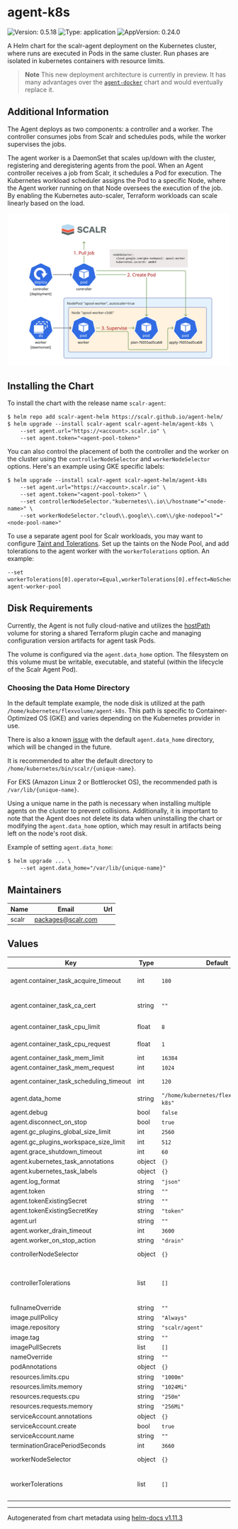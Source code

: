 # agent-k8s

![Version: 0.5.18](https://img.shields.io/badge/Version-0.5.18-informational?style=flat-square) ![Type: application](https://img.shields.io/badge/Type-application-informational?style=flat-square) ![AppVersion: 0.24.0](https://img.shields.io/badge/AppVersion-0.24.0-informational?style=flat-square)

A Helm chart for the scalr-agent deployment on the Kubernetes cluster,
where runs are executed in Pods in the same cluster.
Run phases are isolated in kubernetes containers with resource limits.

> **Note**
> This new deployment architecture is currently in preview.
> It has many advantages over the [`agent-docker`](/charts/agent-docker) chart and
> would eventually replace it.

## Additional Information

The Agent deploys as two components: a controller and a worker. The controller
consumes jobs from Scalr and schedules pods, while the worker supervises the jobs.

The agent worker is a DaemonSet that scales up/down with the cluster, registering
and deregistering agents from the pool. When an Agent controller receives a job from Scalr,
it schedules a Pod for execution. The Kubernetes workload scheduler assigns the Pod
to a specific Node, where the Agent worker running on that Node oversees the execution
of the job. By enabling the Kubernetes auto-scaler, Terraform workloads can scale
linearly based on the load.

![Agent in Kubernetes deployment diagram](/charts/agent-k8s/assets/agent-k8s-deploy-diagram.jpg)

## Installing the Chart

To install the chart with the release name `scalr-agent`:

```console
$ helm repo add scalr-agent-helm https://scalr.github.io/agent-helm/
$ helm upgrade --install scalr-agent scalr-agent-helm/agent-k8s \
    --set agent.url="https://<account>.scalr.io" \
    --set agent.token="<agent-pool-token>"
```

You can also control the placement of both the controller and the worker on the cluster using the `controllerNodeSelector`
and `workerNodeSelector` options. Here's an example using GKE specific labels:

```console
$ helm upgrade --install scalr-agent scalr-agent-helm/agent-k8s
    --set agent.url="https://<account>.scalr.io" \
    --set agent.token="<agent-pool-token>" \
    --set controllerNodeSelector."kubernetes\\.io\\/hostname"="<node-name>" \
    --set workerNodeSelector."cloud\\.google\\.com\\/gke-nodepool"="<node-pool-name>"
```

To use a separate agent pool for Scalr workloads, you may want to configure [Taint and Tolerations](https://kubernetes.io/docs/concepts/scheduling-eviction/taint-and-toleration/).
Set up the taints on the Node Pool, and add tolerations to the agent worker with the `workerTolerations` option. An example:

```console
--set workerTolerations[0].operator=Equal,workerTolerations[0].effect=NoSchedule,workerTolerations[0].key=dedicated,workerTolerations[0].value=scalr-agent-worker-pool
```

## Disk Requirements

Currently, the Agent is not fully cloud-native and utilizes the [hostPath](https://kubernetes.io/docs/concepts/storage/volumes/#hostpath)
volume for storing a shared Terraform plugin cache and managing configuration version artifacts
for agent task Pods.

The volume is configured via the `agent.data_home` option. The filesystem on this volume must be
writable, executable, and stateful (within the lifecycle of the Scalr Agent Pod).

### Choosing the Data Home Directory

In the default template example, the node disk is utilized at the path `/home/kubernetes/flexvolume/agent-k8s`.
This path is specific to Container-Optimized OS (GKE) and varies depending on the Kubernetes provider in use.

There is also a known [issue](https://github.com/Scalr/agent-helm/pull/32) with the default `agent.data_home` directory, which will be changed in the future.

It is recommended to alter the default directory to `/home/kubernetes/bin/scalr/{unique-name}`.

For EKS (Amazon Linux 2 or Bottlerocket OS), the recommended path is `/var/lib/{unique-name}`.

Using a unique name in the path is necessary when installing multiple agents on the cluster
to prevent collisions. Additionally, it is important to note that the Agent does not delete its
data when uninstalling the chart or modifying the `agent.data_home` option, which may result
in artifacts being left on the node's root disk.

Example of setting `agent.data_home`:

```console
$ helm upgrade ... \
    --set agent.data_home="/var/lib/{unique-name}"
```

## Maintainers

| Name | Email | Url |
| ---- | ------ | --- |
| scalr | <packages@scalr.com> |  |

## Values

| Key | Type | Default | Description |
|-----|------|---------|-------------|
| agent.container_task_acquire_timeout | int | `180` | The timeout for the agent worker to acquire the container task (e.g., Kubernetes Pod). This timeout is primarily relevant in Kubernetes node autoscaling scenarios. It includes the time to spin up a new Kubernetes node, pull the agent worker image onto it, deploy the agent worker as part of a DaemonSet, and the time for the worker to launch and acquire the task to continue the run's execution. |
| agent.container_task_ca_cert | string | `""` | The CA certificates bundle to mount it into the container task at `/etc/ssl/certs/ca-certificates.crt`. The CA file can be located inside the agent Pod, allowing selection of a certificate by its path. Alternatively, a base64 string containing the certificate bundle can be used. The example encoding it: `cat /path/to/bundle.ca \| base64`. The bundle should include both your private CAs and the standard set of public CAs. |
| agent.container_task_cpu_limit | float | `8` | CPU resource limit defined in cores. If your container needs two full cores to run, you would put the value 2. If your container only needs ¼ of a core, you would put a value of 0.25 cores. |
| agent.container_task_cpu_request | float | `1` | CPU resource request defined in cores. If your container needs two full cores to run, you would put the value 2. If your container only needs ¼ of a core, you would put a value of 0.25 cores. |
| agent.container_task_mem_limit | int | `16384` | Memory resource limit defined in megabytes. |
| agent.container_task_mem_request | int | `1024` | Memory resource request defined in megabytes. |
| agent.container_task_scheduling_timeout | int | `120` | The container task's (e.g., Kubernetes Pod) scheduling timeout in seconds. The task will be waiting for the scheduling in the queued status; if the cluster does not allocate resources for the container in that timeout, the task will be switched to the errored status. |
| agent.data_home | string | `"/home/kubernetes/flexvolume/agent-k8s"` | The agent working directory on the cluster host node. |
| agent.debug | bool | `false` | Enable debug logs |
| agent.disconnect_on_stop | bool | `true` | Determines if the agent should automatically disconnect from the Scalr agent pool when the service is stopping. |
| agent.gc_plugins_global_size_limit | int | `2560` | Size limit (in megabytes) of the global plugin cache with providers from the public registries. |
| agent.gc_plugins_workspace_size_limit | int | `512` | Size limit (in megabytes) of the workspace plugin cache with providers from the private registries. |
| agent.grace_shutdown_timeout | int | `60` | The timeout in seconds for gracefully shutting down active tasks via the SIGTERM signal. After this timeout, tasks will be terminated with the SIGKILL signal. |
| agent.kubernetes_task_annotations | object | `{}` | Extra annotations to apply to the agent task pods. |
| agent.kubernetes_task_labels | object | `{}` | Extra labels to apply to the agent task pods. |
| agent.log_format | string | `"json"` | The log formatter. Options: "plain" or "dev" or "json". |
| agent.token | string | `""` | The agent pool token. |
| agent.tokenExistingSecret | string | `""` | The name of the secret containing the agent pool token. Secret is created if left empty. |
| agent.tokenExistingSecretKey | string | `"token"` | The key of the secret containing the agent pool token.  |
| agent.url | string | `""` | The Scalr url. |
| agent.worker_drain_timeout | int | `3600` | The timeout for draining worker tasks in seconds. After this timeout, tasks will be terminated via the SIGTERM signal. |
| agent.worker_on_stop_action | string | `"drain"` | Defines the SIGTERM/SIGHUP/SIGINT signal handler's shutdown behavior. Options: "drain" or "grace-shutdown" or "force-shutdown". |
| controllerNodeSelector | object | `{}` | Kubernetes Node Selector for assigning controller agent to specific node in the cluster. Example: `--set controllerNodeSelector."cloud\\.google\\.com\\/gke-nodepool"="scalr-agent-controller-pool"` |
| controllerTolerations | list | `[]` | Kubernetes Node Selector for assigning worker agents and scheduling agent tasks to specific nodes in the cluster. The selector must match a node's labels for the pod to be scheduled on that node. Expects input structure as per specification <https://kubernetes.io/docs/reference/generated/kubernetes-api/v1.27/#toleration-v1-core>. Example: `--set controllerTolerations[0].operator=Equal,controllerTolerations[0].effect=NoSchedule,controllerTolerations[0].key=dedicated,controllerTolerations[0].value=scalr-agent-controller-pool` |
| fullnameOverride | string | `""` |  |
| image.pullPolicy | string | `"Always"` | The pullPolicy for a container and the tag of the image. |
| image.repository | string | `"scalr/agent"` | Docker repository for the Scalr Agent image. |
| image.tag | string | `""` | Overrides the image tag whose default is the chart appVersion. |
| imagePullSecrets | list | `[]` |  |
| nameOverride | string | `""` |  |
| podAnnotations | object | `{}` |  |
| resources.limits.cpu | string | `"1000m"` |  |
| resources.limits.memory | string | `"1024Mi"` |  |
| resources.requests.cpu | string | `"250m"` |  |
| resources.requests.memory | string | `"256Mi"` |  |
| serviceAccount.annotations | object | `{}` | Annotations to add to the service account |
| serviceAccount.create | bool | `true` | Specifies whether a service account should be created |
| serviceAccount.name | string | `""` | If not set and create is true, a name is generated using the fullname template |
| terminationGracePeriodSeconds | int | `3660` | Provides the amount of grace time prior to the agent-k8s container being forcibly terminated when marked for deletion or restarted. |
| workerNodeSelector | object | `{}` | Kubernetes Node Selector for the agent worker and the agent task pods. Example: `--set workerNodeSelector."cloud\\.google\\.com\\/gke-nodepool"="scalr-agent-worker-pool"` |
| workerTolerations | list | `[]` | Kubernetes Node Tolerations for the agent worker and the agent task pods. Expects input structure as per specification <https://kubernetes.io/docs/reference/generated/kubernetes-api/v1.27/#toleration-v1-core>. Example: `--set workerTolerations[0].operator=Equal,workerTolerations[0].effect=NoSchedule,workerTolerations[0].key=dedicated,workerTolerations[0].value=scalr-agent-worker-pool` |

----------------------------------------------
Autogenerated from chart metadata using [helm-docs v1.11.3](https://github.com/norwoodj/helm-docs/releases/v1.11.3)
